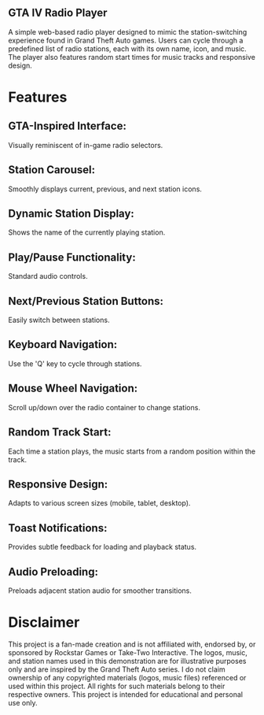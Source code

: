 ## GTA IV Radio Player
A simple web-based radio player designed to mimic the station-switching experience found in Grand Theft Auto games. Users can cycle through a predefined list of radio stations, each with its own name, icon, and music. The player also features random start times for music tracks and responsive design.

# Features
## GTA-Inspired Interface:
Visually reminiscent of in-game radio selectors.

## Station Carousel: 
Smoothly displays current, previous, and next station icons.

## Dynamic Station Display:
Shows the name of the currently playing station.

## Play/Pause Functionality: 
Standard audio controls.

## Next/Previous Station Buttons: 
Easily switch between stations.

## Keyboard Navigation: 
Use the 'Q' key to cycle through stations.

## Mouse Wheel Navigation:
Scroll up/down over the radio container to change stations.

## Random Track Start:
Each time a station plays, the music starts from a random position within the track.

## Responsive Design:
Adapts to various screen sizes (mobile, tablet, desktop).

## Toast Notifications:
Provides subtle feedback for loading and playback status.

## Audio Preloading:
Preloads adjacent station audio for smoother transitions.



# Disclaimer
This project is a fan-made creation and is not affiliated with, endorsed by, or sponsored by Rockstar Games or Take-Two Interactive. The logos, music, and station names used in this demonstration are for illustrative purposes only and are inspired by the Grand Theft Auto series. I do not claim ownership of any copyrighted materials (logos, music files) referenced or used within this project. All rights for such materials belong to their respective owners. This project is intended for educational and personal use only.
